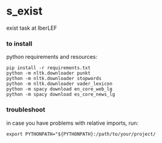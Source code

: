 # s_exist
exist task at IberLEF


### to install
python requirements and resources:
```
pip install -r requirements.txt
python -m nltk.downloader punkt
python -m nltk.downloader stopwords
python -m nltk.downloader vader_lexicon
python -m spacy download en_core_web_lg
python -m spacy download es_core_news_lg
``` 

### troubleshoot
in case you have problems with relative imports, run:
```
export PYTHONPATH="${PYTHONPATH}:/path/to/your/project/
```